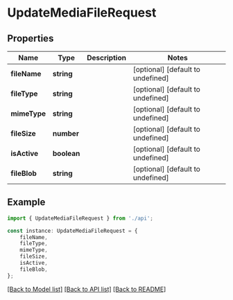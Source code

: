 # UpdateMediaFileRequest


## Properties

Name | Type | Description | Notes
------------ | ------------- | ------------- | -------------
**fileName** | **string** |  | [optional] [default to undefined]
**fileType** | **string** |  | [optional] [default to undefined]
**mimeType** | **string** |  | [optional] [default to undefined]
**fileSize** | **number** |  | [optional] [default to undefined]
**isActive** | **boolean** |  | [optional] [default to undefined]
**fileBlob** | **string** |  | [optional] [default to undefined]

## Example

```typescript
import { UpdateMediaFileRequest } from './api';

const instance: UpdateMediaFileRequest = {
    fileName,
    fileType,
    mimeType,
    fileSize,
    isActive,
    fileBlob,
};
```

[[Back to Model list]](../README.md#documentation-for-models) [[Back to API list]](../README.md#documentation-for-api-endpoints) [[Back to README]](../README.md)
